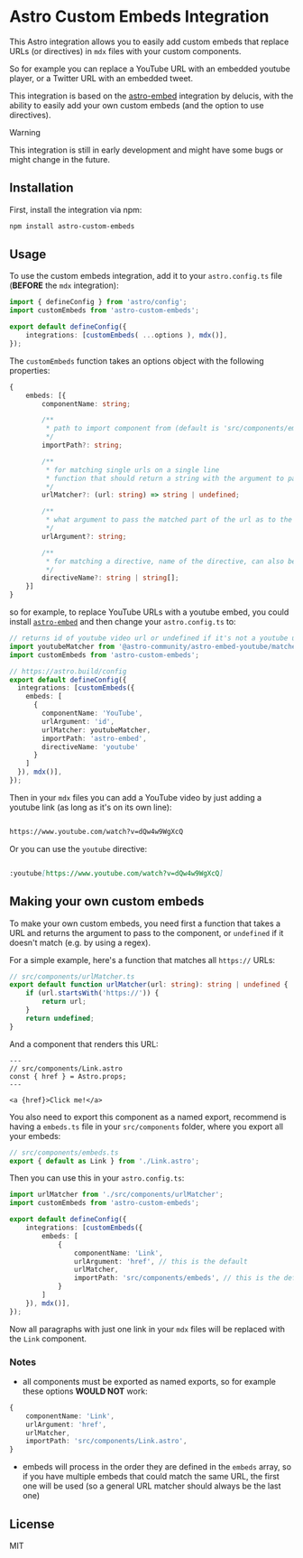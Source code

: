 # Astro Custom Embeds Integration

This Astro integration allows you to easily add custom embeds that replace URLs (or directives) in `mdx` files with your custom components.

So for example you can replace a YouTube URL with an embedded youtube player, or a Twitter URL with an embedded tweet.

This integration is based on the [astro-embed](https://github.com/delucis/astro-embed) integration by delucis, with the ability to easily add your own custom embeds (and the option to use directives).

> [!WARNING]
> This integration is still in early development and might have some bugs or might change in the future.

## Installation

First, install the integration via npm:

```bash
npm install astro-custom-embeds
```

## Usage

To use the custom embeds integration, add it to your `astro.config.ts` file (**BEFORE** the `mdx` integration):

```ts
import { defineConfig } from 'astro/config';
import customEmbeds from 'astro-custom-embeds';

export default defineConfig({
    integrations: [customEmbeds( ...options ), mdx()],
});
```

The `customEmbeds` function takes an options object with the following properties:

```ts
{
    embeds: [{
        componentName: string;

        /**
         * path to import component from (default is 'src/components/embeds')
         */
        importPath?: string;

        /**
         * for matching single urls on a single line
         * function that should return a string with the argument to pass to the component or undefined if it doesn't match
         */
        urlMatcher?: (url: string) => string | undefined;

        /**
         * what argument to pass the matched part of the url as to the component (default is 'href')
         */
        urlArgument?: string;

        /**
         * for matching a directive, name of the directive, can also be an array of names
         */
        directiveName?: string | string[];
    }]
}
```

so for example, to replace YouTube URLs with a youtube embed, you could install [`astro-embed`](https://github.com/delucis/astro-embed) and then change your `astro.config.ts` to:

```ts
// returns id of youtube video url or undefined if it's not a youtube url
import youtubeMatcher from '@astro-community/astro-embed-youtube/matcher';
import customEmbeds from 'astro-custom-embeds';

// https://astro.build/config
export default defineConfig({
  integrations: [customEmbeds({
    embeds: [
      {
        componentName: 'YouTube',
        urlArgument: 'id',
        urlMatcher: youtubeMatcher,
        importPath: 'astro-embed',
        directiveName: 'youtube'
      }
    ]
  }), mdx()],
});
```

Then in your `mdx` files you can add a YouTube video by just adding a youtube link (as long as it's on its own line):

```md

https://www.youtube.com/watch?v=dQw4w9WgXcQ

```

Or you can use the `youtube` directive:

```md

:youtube[https://www.youtube.com/watch?v=dQw4w9WgXcQ]

```

## Making your own custom embeds

To make your own custom embeds, you need first a function that takes a URL and returns the argument to pass to the component, or `undefined` if it doesn't match (e.g. by using a regex).

For a simple example, here's a function that matches all `https://` URLs:

```ts
// src/components/urlMatcher.ts
export default function urlMatcher(url: string): string | undefined {
    if (url.startsWith('https://')) {
        return url;
    }
    return undefined;
}
```

And a component that renders this URL:

```astro
---
// src/components/Link.astro
const { href } = Astro.props;
---

<a {href}>Click me!</a>
```

You also need to export this component as a named export, recommend is having a `embeds.ts` file in your `src/components` folder, where you export all your embeds:

```ts
// src/components/embeds.ts
export { default as Link } from './Link.astro';
```

Then you can use this in your `astro.config.ts`:

```ts
import urlMatcher from './src/components/urlMatcher';
import customEmbeds from 'astro-custom-embeds';

export default defineConfig({
    integrations: [customEmbeds({
        embeds: [
            {
                componentName: 'Link',
                urlArgument: 'href', // this is the default
                urlMatcher,
                importPath: 'src/components/embeds', // this is the default
            }
        ]
    }), mdx()],
});
```

Now all paragraphs with just one link in your `mdx` files will be replaced with the `Link` component.

### Notes

- all components must be exported as named exports, so for example these options **WOULD NOT** work:

```ts
{
    componentName: 'Link',
    urlArgument: 'href',
    urlMatcher,
    importPath: 'src/components/Link.astro',
}
```

- embeds will process in the order they are defined in the `embeds` array, so if you have multiple embeds that could match the same URL, the first one will be used (so a general URL matcher should always be the last one)

## License

MIT